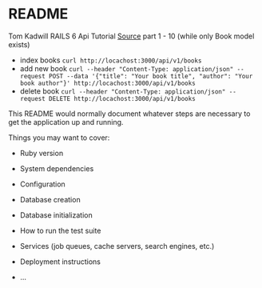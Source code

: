 # README
Tom Kadwill RAILS 6 Api Tutorial
[Source](https://www.youtube.com/playlist?list=PLbTv9eGiI03u1-JFkFpPGsR_hMre6WX3e)
part 1 - 10 (while only Book model exists)
- index books `curl http://locachost:3000/api/v1/books`
- add new book `curl --header "Content-Type: application/json" --request POST --data '{"title": "Your book title", "author": "Your book author"}' http://locachost:3000/api/v1/books`
- delete book `curl --header "Content-Type: application/json" --request DELETE http://locachost:3000/api/v1/books`

This README would normally document whatever steps are necessary to get the
application up and running.

Things you may want to cover:

* Ruby version

* System dependencies

* Configuration

* Database creation

* Database initialization

* How to run the test suite

* Services (job queues, cache servers, search engines, etc.)

* Deployment instructions

* ...
